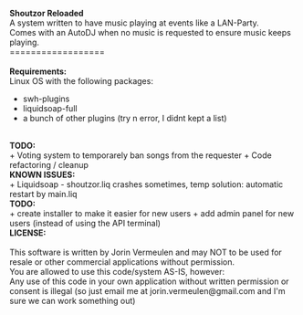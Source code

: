 <b>Shoutzor Reloaded</b><br />
A system written to have music playing at events like a LAN-Party.<br />
Comes with an AutoDJ when no music is requested to ensure music keeps playing.<br />
==================<br />
<br />
<b>Requirements:</b><br />
Linux OS with the following packages:
 + swh-plugins
 + liquidsoap-full
 + a bunch of other plugins (try n error, I didnt kept a list)
 
<br />
<b>TODO:</b><br />
 + Voting system to temporarely ban songs from the requester
 + Code refactoring / cleanup

<br />
<b>KNOWN ISSUES:</b><br />
 + Liquidsoap - shoutzor.liq crashes sometimes, temp solution: automatic restart by main.liq

<br />
<b>TODO:</b><br />
 + create installer to make it easier for new users
 + add admin panel for new users (instead of using the API terminal)

<br />
<b>LICENSE:</b></br><br />
This software is written by Jorin Vermeulen and may NOT to be used for resale or other commercial applications without permission.<br />
You are allowed to use this code/system AS-IS, however:<br />
Any use of this code in your own application without written permission or consent is illegal (so just email me at jorin.vermeulen@gmail.com and I'm sure we can work something out)<br />
